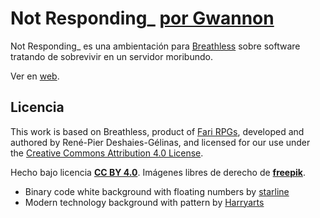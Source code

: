 # Not Responding_ [por Gwannon](https://gwannon.com)

Not Responding_ es una ambientación para [Breathless](https://fari-rpgs.itch.io/breathless-srd) sobre software tratando de sobrevivir en un servidor moribundo.

Ver en [web](https://notresponding.gwannon.com/NotRespondingES.html).

## Licencia 

This work is based on Breathless, product of [Fari RPGs](https://farirpgs.com/), developed and authored by René-Pier Deshaies-Gélinas, and licensed for our use under the [Creative Commons Attribution 4.0 License](https://creativecommons.org/licenses/by/4.0/).

Hecho bajo licencia **[CC BY 4.0](https://creativecommons.org/licenses/by/4.0/legalcode.es)**. Imágenes libres de derecho de **[freepik](https://www.freepik.com/)**.

* Binary code white background with floating numbers by [starline](https://www.freepik.com/free-vector/binary-code-white-background-with-floating-numbers_8289979.htm)
* Modern technology background with pattern by [Harryarts](https://www.freepik.com/free-vector/modern-technology-background-with-pattern_1101668.htm)
